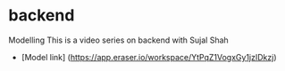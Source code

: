 # backend 
 Modelling
This is a video series on backend with Sujal Shah
- [Model link] (https://app.eraser.io/workspace/YtPqZ1VogxGy1jzIDkzj)